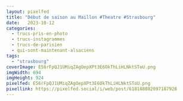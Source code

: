 ```yaml
---
layout: pixelfed
title: "Début de saison au Maillon #Theatre #Strasbourg"
date:   2023-10-12
categories: 
  - trucs-pris-en-photo
  - trucs-instagrammes
  - trucs-de-parisien
  - qui-sont-maintenant-alsaciens
tags: 
  - "strasbourg"
coverImage: E56rFpQJ1UMiqZAgOepXPt3E6OkThLiHLNktSToU.png
imgWidth: 694
imgHeight: 924
pixelfed: E56rFpQJ1UMiqZAgOepXPt3E6OkThLiHLNktSToU.png
pixellink: https://pixelfed.social/i/web/post/618188082097187928
---
```

